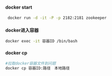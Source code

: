#### docker start

```bash
 docker run -d -it -P -p 2182:2181 zookeeper
```

#### docker进入容器

```bash
docker exec -it 容器ID /bin/bash
```

#### docker cp

```bash
#拉取docker容器文件到问题
docker cp 容器ID:路径　本地路径
```
